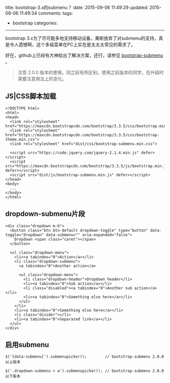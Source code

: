 title: bootstrap-3.x的submenu？
date: 2015-09-06 11:49:29
updated: 2015-09-06 11:49:34
comments: 
tags:
- bootstrap
categories:
---

bootstrap 3.x为了尽可能多地支持移动设备，果断放弃了对submenu的支持，真是令人遗憾啊，这个多级菜单在PC上实在是太太太常见的需求了。

好在，github上已经有大神给出了解决方案，还行，请参见 [bootstrap-submenu](https://github.com/vsn4ik/bootstrap-submenu) 。

> 注意 2.0.0 版本的使用，同之前有所区别。使用之前版本的同学，在升级时需要注意用法上的变化。

<!-- more -->

## JS|CSS脚本加载

```
<!DOCTYPE html>
<html>
<head>
  <link rel="stylesheet" href="https://maxcdn.bootstrapcdn.com/bootstrap/3.3.5/css/bootstrap.min.css">
  <link rel="stylesheet" href="https://maxcdn.bootstrapcdn.com/bootstrap/3.3.5/css/bootstrap-theme.min.css">
  <link rel="stylesheet" href="dist/css/bootstrap-submenu.min.css">

  <script src="https://code.jquery.com/jquery-2.1.4.min.js" defer></script>
  <script src="https://maxcdn.bootstrapcdn.com/bootstrap/3.3.5/js/bootstrap.min.js" defer></script>
  <script src="dist/js/bootstrap-submenu.min.js" defer></script>
</head>
<body>
  ...
</body>
</html>
```

## dropdown-submenu片段

```
<div class="dropdown m-b">
  <button class="btn btn-default dropdown-toggle" type="button" data-toggle="dropdown" data-submenu="" aria-expanded="false">
    Dropdown <span class="caret"></span>
  </button>

  <ul class="dropdown-menu">
    <li><a tabindex="0">Action</a></li>
    <li class="dropdown-submenu">
      <a tabindex="0">Another action</a>

      <ul class="dropdown-menu">
        <li class="dropdown-header">Dropdown header</li>
        <li><a tabindex="0">Sub action</a></li>
        <li class="disabled"><a tabindex="0">Another sub action</a></li>
        <li><a tabindex="0">Something else here</a></li>
      </ul>
    </li>
    <li><a tabindex="0">Something else here</a></li>
    <li class="divider"></li>
    <li><a tabindex="0">Separated link</a></li>
  </ul>
</div>
```

## 启用submenu

```
$('[data-submenu]').submenupicker();        // bootstrap-submenu 2.0.0 以上版本
```

```
$('.dropdown-submenu > a').submenupicker(); // bootstrap-submenu 2.0.0 以下版本
```

